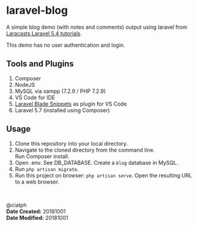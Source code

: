 # laravel-blog

A simple blog demo (with notes and comments) output using laravel from [Laracasts Laravel 5.4 tutorials](https://laracasts.com/series/laravel-from-scratch-2017).

This demo has no user authentication and login.

## Tools and Plugins

1. Composer
2. NodeJS
2. MySQL via xampp (7.2.9 / PHP 7.2.9)
3. VS Code for IDE
4. [Laravel Blade Snippets](https://marketplace.visualstudio.com/items?itemName=onecentlin.laravel-blade) as plugin for VS Code
5. Laravel 5.7 (installed using Composer)

## Usage

1. Clone this repository into your local directory.
2. Navigate to the cloned directory from the command line. <br> Run Composer install.
3. Open .env. See DB_DATABASE. Create a `blog` database in MySQL.
4. Run `php artisan migrate`.
5. Run this project on browser: `php artisan serve`. Open the resulting URL to a web browser.

<br>

@ciatph <br>
**Date Created:** 20181001 <br>
**Date Modified:** 20181001 